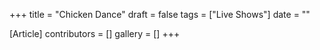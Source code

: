 +++
title = "Chicken Dance"
draft = false
tags = ["Live Shows"]
date = ""

[Article]
contributors = []
gallery = []
+++